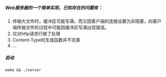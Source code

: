 ##### Web服务器的一个简单实现，已知存在的问题有：
1. 传输大文件时，缓冲区可能写满，而又因客户端的连接设置为非阻塞，向客户端传输文件的过程中可能因缓冲区写满出现错误。
2. 仅对http请求行做了处理
3. Content-Type的生成函数并不完善
4. ...

##### 启动
```
make && ./server
```